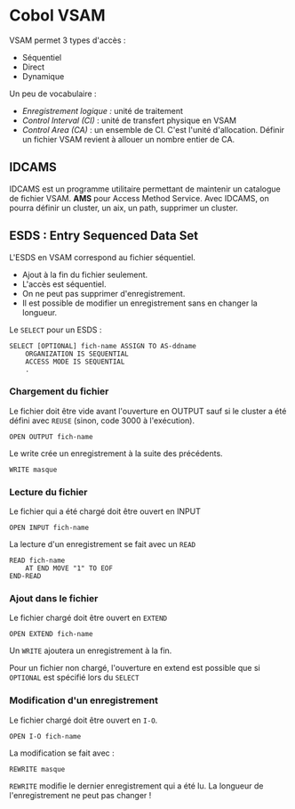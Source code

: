 # Cobol VSAM

VSAM permet 3 types d'accès :

* Séquentiel
* Direct
* Dynamique

Un peu de vocabulaire :

* *Enregistrement logique :* unité de traitement
* *Control Interval (CI)* : unité de transfert physique en VSAM
* *Control Area (CA)* : un ensemble de CI. C'est l'unité d'allocation. Définir
  un fichier VSAM revient à allouer un nombre entier de CA.

## IDCAMS

IDCAMS est un programme utilitaire permettant de maintenir un catalogue de
fichier VSAM. **AMS** pour Access Method Service. Avec IDCAMS, on pourra définir
un cluster, un aix, un path, supprimer un cluster.

## ESDS : Entry Sequenced Data Set

L'ESDS en VSAM correspond au fichier séquentiel.

* Ajout à la fin du fichier seulement.
* L'accès est séquentiel.
* On ne peut pas supprimer d'enregistrement.
* Il est possible de modifier un enregistrement sans en changer la longueur.


Le `SELECT` pour un ESDS :

```COBOL
SELECT [OPTIONAL] fich-name ASSIGN TO AS-ddname
	ORGANIZATION IS SEQUENTIAL
	ACCESS MODE IS SEQUENTIAL
	.
``` 

### Chargement du fichier

Le fichier doit être vide avant l'ouverture en OUTPUT sauf si le cluster a été
défini avec `REUSE` (sinon, code 3000 à l'exécution).

```COBOL
OPEN OUTPUT fich-name
```

Le write crée un enregistrement à la suite des précédents.

```COBOL
WRITE masque
```

### Lecture du fichier

Le fichier qui a été chargé doit être ouvert en INPUT

```COBOL
OPEN INPUT fich-name
```

La lecture d'un enregistrement se fait avec un `READ`

```COBOL
READ fich-name 
	AT END MOVE "1" TO EOF
END-READ
```

### Ajout dans le fichier

Le fichier chargé doit être ouvert en `EXTEND`

```COBOL
OPEN EXTEND fich-name
```

Un `WRITE` ajoutera un enregistrement à la fin.    

Pour un fichier non chargé, l'ouverture en extend est possible que si `OPTIONAL`
est spécifié lors du `SELECT`

### Modification d'un enregistrement

Le fichier chargé doit être ouvert en `I-O`.

```COBOL
OPEN I-O fich-name
```

La modification se fait avec :

```COBOL
REWRITE masque
```

`REWRITE` modifie le dernier enregistrement qui a été lu. La longueur de
l'enregistrement ne peut pas changer !

